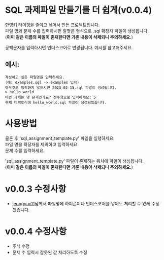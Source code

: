 # SQL 과제파일 만들기를 더 쉽게(v0.0.4)
한영키 타이핑을 줄이고 싶어서 만든 프로젝트입니다.  
파일 명과 문제 수를 입력하시면 알맞은 형식으로 .sql 확장자 파일이 생성됩니다.  
(**이미 같은 이름의 파일이 존재한다면 기존 내용이 삭제되니 주의하세요.**)  

공백문자를 입력하시면 언더스코어로 변경됩니다. 예시를 참고해주세요.

## 예시:
```
작성하고 싶은 파일명을 입력하세요.
(예: examples.sql -> examples 입력)
아무것도 입력하지 않으시면 2023-02-15.sql 파일이 생성됩니다.
> hello world
이번 과제는 몇 문제인가요? 정수형으로 입력하세요: 5
현재 디렉토리에 hello_world.sql 파일이 생성되었습니다.
```

# 사용방법
클론 후 'sql_assignment_template.py' 파일을 실행하세요.  
파일 명을 확장자를 제외하고 입력하세요.  
문제 수를 입력하세요.  

'sql_assignment_template.py' 파일이 존재하는 위치에 파일이 생성됩니다.  
(**이미 같은 이름의 파일이 존재한다면 기존 내용이 삭제되니 주의하세요.**)

# v0.0.3 수정사항
- [jeongyun11](https://github.com/jeongyun11)님께서 파일명에 하이픈이나 언더스코어를 넣어도 처리할 수 있게 수정했습니다.

# v0.0.4 수정사항
- 주석 수정
- 문제 수 입력시 잘못된 값 처리하도록 수정